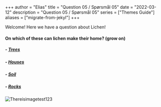 +++
author = "Elias"
title = "Question 05 / Spørsmål 05"
date = "2022-03-12"
description = "Question 05 / Spørsmål 05"
series = ["Themes Guide"]
aliases = ["migrate-from-jekyl"]
+++

Welcome! Here we have a question about Lichen!

#### On which of these can lichen make their home? (grow on) 


##### - [Trees](https://biodivgame.github.io/archive/question-1_05_correct/right-answer/) 
##### - [Houses ](https://biodivgame.github.io/archive/question-1_05_correct/right-answer/) 
##### -  [Soil](https://biodivgame.github.io/archive/question-1_05_correct/right-answer/)
##### - [Rocks](https://biodivgame.github.io/archive/question-1_05_correct/right-answer/)

![Thereisimagetest123](/img/lichens.jpg)	